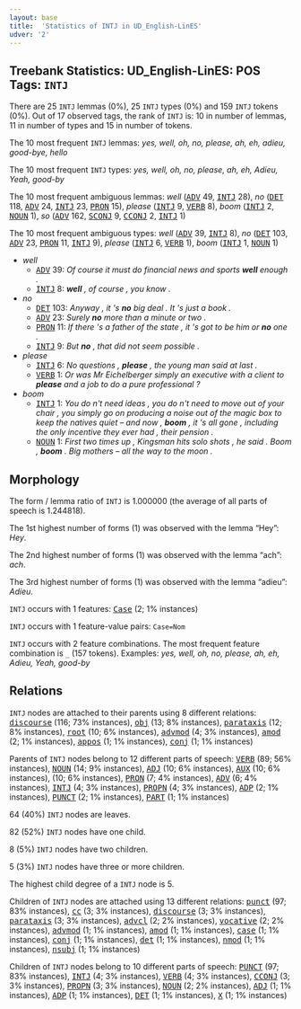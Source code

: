 ```yaml
---
layout: base
title:  'Statistics of INTJ in UD_English-LinES'
udver: '2'
---
```


## Treebank Statistics: UD_English-LinES: POS Tags: `INTJ`

There are 25 `INTJ` lemmas (0%), 25 `INTJ` types (0%) and 159 `INTJ` tokens (0%).
Out of 17 observed tags, the rank of `INTJ` is: 10 in number of lemmas, 11 in number of types and 15 in number of tokens.

The 10 most frequent `INTJ` lemmas: <em>yes, well, oh, no, please, ah, eh, adieu, good-bye, hello</em>

The 10 most frequent `INTJ` types:  <em>yes, well, oh, no, please, ah, eh, Adieu, Yeah, good-by</em>

The 10 most frequent ambiguous lemmas: <em>well</em> (<tt><a href="en_lines-pos-ADV.html">ADV</a></tt> 49, <tt><a href="en_lines-pos-INTJ.html">INTJ</a></tt> 28), <em>no</em> (<tt><a href="en_lines-pos-DET.html">DET</a></tt> 118, <tt><a href="en_lines-pos-ADV.html">ADV</a></tt> 24, <tt><a href="en_lines-pos-INTJ.html">INTJ</a></tt> 23, <tt><a href="en_lines-pos-PRON.html">PRON</a></tt> 15), <em>please</em> (<tt><a href="en_lines-pos-INTJ.html">INTJ</a></tt> 9, <tt><a href="en_lines-pos-VERB.html">VERB</a></tt> 8), <em>boom</em> (<tt><a href="en_lines-pos-INTJ.html">INTJ</a></tt> 2, <tt><a href="en_lines-pos-NOUN.html">NOUN</a></tt> 1), <em>so</em> (<tt><a href="en_lines-pos-ADV.html">ADV</a></tt> 162, <tt><a href="en_lines-pos-SCONJ.html">SCONJ</a></tt> 9, <tt><a href="en_lines-pos-CCONJ.html">CCONJ</a></tt> 2, <tt><a href="en_lines-pos-INTJ.html">INTJ</a></tt> 1)

The 10 most frequent ambiguous types:  <em>well</em> (<tt><a href="en_lines-pos-ADV.html">ADV</a></tt> 39, <tt><a href="en_lines-pos-INTJ.html">INTJ</a></tt> 8), <em>no</em> (<tt><a href="en_lines-pos-DET.html">DET</a></tt> 103, <tt><a href="en_lines-pos-ADV.html">ADV</a></tt> 23, <tt><a href="en_lines-pos-PRON.html">PRON</a></tt> 11, <tt><a href="en_lines-pos-INTJ.html">INTJ</a></tt> 9), <em>please</em> (<tt><a href="en_lines-pos-INTJ.html">INTJ</a></tt> 6, <tt><a href="en_lines-pos-VERB.html">VERB</a></tt> 1), <em>boom</em> (<tt><a href="en_lines-pos-INTJ.html">INTJ</a></tt> 1, <tt><a href="en_lines-pos-NOUN.html">NOUN</a></tt> 1)


* <em>well</em>
  * <tt><a href="en_lines-pos-ADV.html">ADV</a></tt> 39: <em>Of course it must do financial news and sports <b>well</b> enough .</em>
  * <tt><a href="en_lines-pos-INTJ.html">INTJ</a></tt> 8: <em><b>well</b> , of course , you know .</em>
* <em>no</em>
  * <tt><a href="en_lines-pos-DET.html">DET</a></tt> 103: <em>Anyway , it 's <b>no</b> big deal . It 's just a book .</em>
  * <tt><a href="en_lines-pos-ADV.html">ADV</a></tt> 23: <em>Surely <b>no</b> more than a minute or two .</em>
  * <tt><a href="en_lines-pos-PRON.html">PRON</a></tt> 11: <em>If there 's a father of the state , it 's got to be him or <b>no</b> one .</em>
  * <tt><a href="en_lines-pos-INTJ.html">INTJ</a></tt> 9: <em>But <b>no</b> , that did not seem possible .</em>
* <em>please</em>
  * <tt><a href="en_lines-pos-INTJ.html">INTJ</a></tt> 6: <em>No questions , <b>please</b> , the young man said at last .</em>
  * <tt><a href="en_lines-pos-VERB.html">VERB</a></tt> 1: <em>Or was Mr Eichelberger simply an executive with a client to <b>please</b> and a job to do a pure professional ?</em>
* <em>boom</em>
  * <tt><a href="en_lines-pos-INTJ.html">INTJ</a></tt> 1: <em>You do n't need ideas , you do n't need to move out of your chair , you simply go on producing a noise out of the magic box to keep the natives quiet – and now , <b>boom</b> , it 's all gone , including the only incentive they ever had , their pension .</em>
  * <tt><a href="en_lines-pos-NOUN.html">NOUN</a></tt> 1: <em>First two times up , Kingsman hits solo shots , he said . Boom , <b>boom</b> . Big mothers – all the way to the moon .</em>

## Morphology

The form / lemma ratio of `INTJ` is 1.000000 (the average of all parts of speech is 1.244818).

The 1st highest number of forms (1) was observed with the lemma “Hey”: <em>Hey</em>.

The 2nd highest number of forms (1) was observed with the lemma “ach”: <em>ach</em>.

The 3rd highest number of forms (1) was observed with the lemma “adieu”: <em>Adieu</em>.

`INTJ` occurs with 1 features: <tt><a href="en_lines-feat-Case.html">Case</a></tt> (2; 1% instances)

`INTJ` occurs with 1 feature-value pairs: `Case=Nom`

`INTJ` occurs with 2 feature combinations.
The most frequent feature combination is `_` (157 tokens).
Examples: <em>yes, well, oh, no, please, ah, eh, Adieu, Yeah, good-by</em>


## Relations

`INTJ` nodes are attached to their parents using 8 different relations: <tt><a href="en_lines-dep-discourse.html">discourse</a></tt> (116; 73% instances), <tt><a href="en_lines-dep-obj.html">obj</a></tt> (13; 8% instances), <tt><a href="en_lines-dep-parataxis.html">parataxis</a></tt> (12; 8% instances), <tt><a href="en_lines-dep-root.html">root</a></tt> (10; 6% instances), <tt><a href="en_lines-dep-advmod.html">advmod</a></tt> (4; 3% instances), <tt><a href="en_lines-dep-amod.html">amod</a></tt> (2; 1% instances), <tt><a href="en_lines-dep-appos.html">appos</a></tt> (1; 1% instances), <tt><a href="en_lines-dep-conj.html">conj</a></tt> (1; 1% instances)

Parents of `INTJ` nodes belong to 12 different parts of speech: <tt><a href="en_lines-pos-VERB.html">VERB</a></tt> (89; 56% instances), <tt><a href="en_lines-pos-NOUN.html">NOUN</a></tt> (14; 9% instances), <tt><a href="en_lines-pos-ADJ.html">ADJ</a></tt> (10; 6% instances), <tt><a href="en_lines-pos-AUX.html">AUX</a></tt> (10; 6% instances),  (10; 6% instances), <tt><a href="en_lines-pos-PRON.html">PRON</a></tt> (7; 4% instances), <tt><a href="en_lines-pos-ADV.html">ADV</a></tt> (6; 4% instances), <tt><a href="en_lines-pos-INTJ.html">INTJ</a></tt> (4; 3% instances), <tt><a href="en_lines-pos-PROPN.html">PROPN</a></tt> (4; 3% instances), <tt><a href="en_lines-pos-ADP.html">ADP</a></tt> (2; 1% instances), <tt><a href="en_lines-pos-PUNCT.html">PUNCT</a></tt> (2; 1% instances), <tt><a href="en_lines-pos-PART.html">PART</a></tt> (1; 1% instances)

64 (40%) `INTJ` nodes are leaves.

82 (52%) `INTJ` nodes have one child.

8 (5%) `INTJ` nodes have two children.

5 (3%) `INTJ` nodes have three or more children.

The highest child degree of a `INTJ` node is 5.

Children of `INTJ` nodes are attached using 13 different relations: <tt><a href="en_lines-dep-punct.html">punct</a></tt> (97; 83% instances), <tt><a href="en_lines-dep-cc.html">cc</a></tt> (3; 3% instances), <tt><a href="en_lines-dep-discourse.html">discourse</a></tt> (3; 3% instances), <tt><a href="en_lines-dep-parataxis.html">parataxis</a></tt> (3; 3% instances), <tt><a href="en_lines-dep-advcl.html">advcl</a></tt> (2; 2% instances), <tt><a href="en_lines-dep-vocative.html">vocative</a></tt> (2; 2% instances), <tt><a href="en_lines-dep-advmod.html">advmod</a></tt> (1; 1% instances), <tt><a href="en_lines-dep-amod.html">amod</a></tt> (1; 1% instances), <tt><a href="en_lines-dep-case.html">case</a></tt> (1; 1% instances), <tt><a href="en_lines-dep-conj.html">conj</a></tt> (1; 1% instances), <tt><a href="en_lines-dep-det.html">det</a></tt> (1; 1% instances), <tt><a href="en_lines-dep-nmod.html">nmod</a></tt> (1; 1% instances), <tt><a href="en_lines-dep-nsubj.html">nsubj</a></tt> (1; 1% instances)

Children of `INTJ` nodes belong to 10 different parts of speech: <tt><a href="en_lines-pos-PUNCT.html">PUNCT</a></tt> (97; 83% instances), <tt><a href="en_lines-pos-INTJ.html">INTJ</a></tt> (4; 3% instances), <tt><a href="en_lines-pos-VERB.html">VERB</a></tt> (4; 3% instances), <tt><a href="en_lines-pos-CCONJ.html">CCONJ</a></tt> (3; 3% instances), <tt><a href="en_lines-pos-PROPN.html">PROPN</a></tt> (3; 3% instances), <tt><a href="en_lines-pos-NOUN.html">NOUN</a></tt> (2; 2% instances), <tt><a href="en_lines-pos-ADJ.html">ADJ</a></tt> (1; 1% instances), <tt><a href="en_lines-pos-ADP.html">ADP</a></tt> (1; 1% instances), <tt><a href="en_lines-pos-DET.html">DET</a></tt> (1; 1% instances), <tt><a href="en_lines-pos-X.html">X</a></tt> (1; 1% instances)

